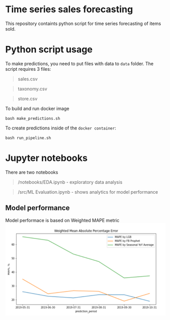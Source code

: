 # Time series sales forecasting

This repository containts python script for time series forecasting of items sold.

# Python script usage

To make predictions, you need to put files with data to `data` folder. The script requires 3 files:
> sales.csv

> taxonomy.csv

> store.csv

To build and run docker image
```
bash make_predictions.sh
```

To create predictions inside of the `docker container`:

```
bash run_pipeline.sh
```

# Jupyter notebooks

There are two notebooks
> /notebooks/EDA.ipynb - exploratory data analysis

> /src/ML Evaluation.ipynb - shows analytics for model performance

## Model performance

Model performace is based on Weighted MAPE metric
![alt text](src/performance.png)